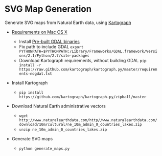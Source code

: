 SVG Map Generation
====

Generate SVG maps from Natural Earth data, using [Kartograph](http://kartograph.org)

* [Requirements on Mac OS X](http://kartograph.org/docs/kartograph.py/install-macosx.html)
	* Install [Pre-built GDAL binaries](http://www.kyngchaos.com/software/frameworks)
	* Fix path to include GDAL
	`export PYTHONPATH=$PYTHONPATH:/Library/Frameworks/GDAL.framework/Versions/2.1/Python/2.7/site-packages`
	* Download Kartograph requirements, without building GDAL
	`pip install -r https://raw.github.com/kartograph/kartograph.py/master/requirements-nogdal.txt`
		
* Install Kartograph
	* `pip install https://github.com/kartograph/kartograph.py/zipball/master`
	
* Download Natural Earth administrative vectors
	* `wget http://www.naturalearthdata.com/http//www.naturalearthdata.com/download/10m/cultural/ne_10m_admin_0_countries_lakes.zip`
	* `unzip ne_10m_admin_0_countries_lakes.zip`

* Generate SVG maps
	* `python generate_maps.py`
